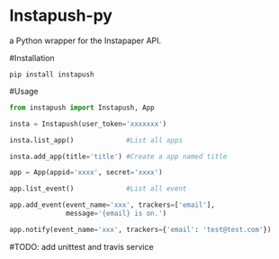 Instapush-py
============

a Python wrapper for the Instapaper API.

#Installation
```Shell
pip install instapush
```

#Usage
```Python
from instapush import Instapush, App

insta = Instapush(user_token='xxxxxxx')

insta.list_app()             #List all apps

insta.add_app(title='title') #Create a app named title

app = App(appid='xxxx', secret='xxxx')

app.list_event()             #List all event

app.add_event(event_name='xxx', trackers=['email'],
              message='{email} is on.')

app.notify(event_name='xxx', trackers={'email': 'test@test.com'})
```

#TODO:
add unittest and travis service
